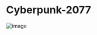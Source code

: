 # Cyberpunk-2077

  ![image](https://github.com/user-attachments/assets/8f8b81a5-6de4-4f10-a1bd-26033caa2ce7)
